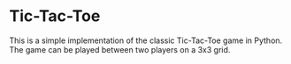 # Tic-Tac-Toe
This is a simple implementation of the classic Tic-Tac-Toe game in Python. The game can be played between two players on a 3x3 grid.
